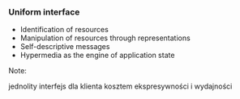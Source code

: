 ### Uniform interface

* Identification of resources
* Manipulation of resources through representations
* Self-descriptive messages
* Hypermedia as the engine of application state

Note:

jednolity interfejs dla klienta kosztem ekspresywności i wydajności
